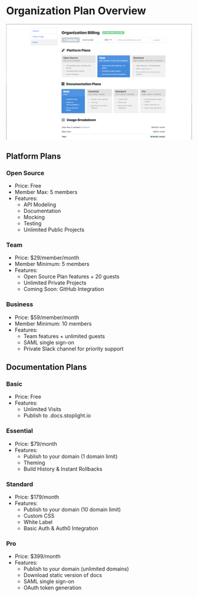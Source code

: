 # Organization Plan Overview 

![Organization Billing Overview](https://github.com/stoplightio/docs/blob/develop/assets/images/org-billing.png?raw=true)
## Platform Plans 

### Open Source 
- Price: Free
- Member Max: 5 members 
- Features: 
    - API Modeling 
    - Documentation 
    - Mocking 
    - Testing 
    - Unlimited Public Projects 

### Team 
- Price: $29/member/month 
- Member Minimum: 5 members 
- Features: 
    - Open Source Plan features + 20 guests 
    - Unlimited Private Projects 
    - Coming Soon: GitHub Integration 

### Business 
- Price: $59/member/month 
- Member Minimum: 10 members 
- Features: 
    - Team features + unlimited guests 
    - SAML single sign-on 
    - Private Slack channel for priority support 

## Documentation Plans 

### Basic 
- Price: Free 
- Features: 
    - Unlimited Visits 
    - Publish to .docs.stoplight.io


### Essential 
- Price: $79/month 
- Features: 
    - Publish to your domain (1 domain limit)
    - Theming 
    - Build History & Instant Rollbacks 
 
### Standard 
- Price: $179/month 
- Features:
    - Publish to your domain (10 domain limit)
    - Custom CSS
    - White Label 
    - Basic Auth & Auth0 Integration 

### Pro 
- Price: $399/month
- Features: 
    - Publish to your domain (unlimited domains)
    - Download static version of docs 
    - SAML single sign-on 
    - OAuth token generation 


